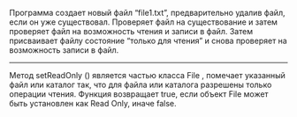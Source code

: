 Программа создает новый файл “file1.txt”, предварительно удалив файл, если он уже существовал. Проверяет файл на существование и затем проверяет файл на возможность чтения и записи в файл. Затем присваивает файлу состояние “только для чтения” и снова проверяет на возможность записи в файл.
**********************************************************************************************************************************
Метод setReadOnly () является частью класса File , помечает указанный файл или каталог так, что для файла или каталога разрешены только операции чтения. Функция возвращает true, если объект File может быть установлен как Read Only, иначе false.
